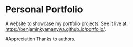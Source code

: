 # Personal Portfolio
A website to showcase my portfolio projects. 
See it live at:
https://benjaminkyamanywa.github.io/portfolio/.

#Appreciation
Thanks to authors.

